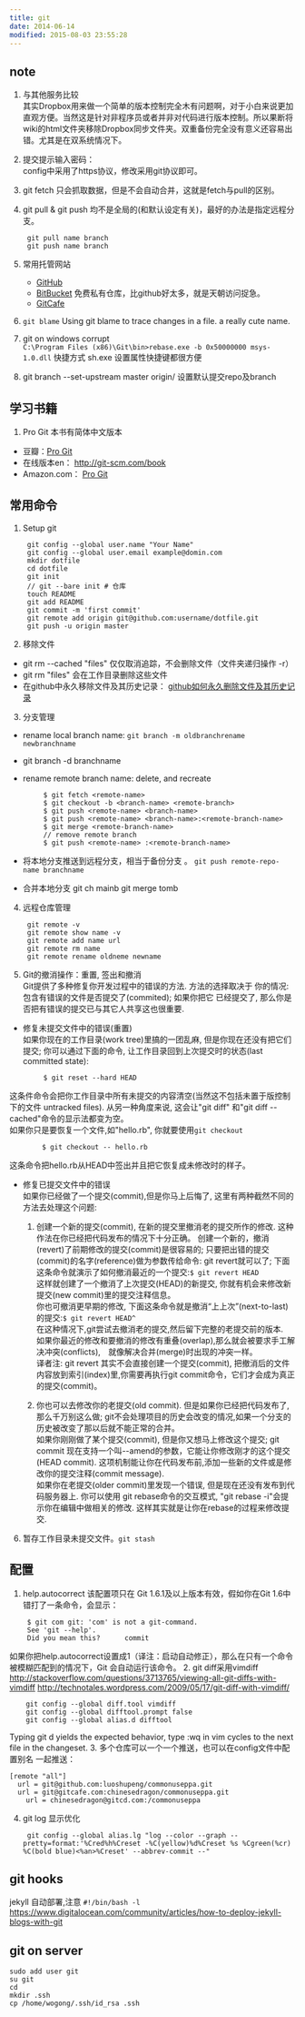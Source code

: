 ```yaml
---
title: git
date: 2014-06-14
modified: 2015-08-03 23:55:28
---
```


## note
1. 与其他服务比较  
   其实Dropbox用来做一个简单的版本控制完全木有问题啊，对于小白来说更加直观方便。当然这是针对非程序员或者并非对代码进行版本控制。所以果断将wiki的html文件夹移除Dropbox同步文件夹。双重备份完全没有意义还容易出错。尤其是在双系统情况下。
2. 提交提示输入密码：  
   config中采用了https协议，修改采用git协议即可。
3. git fetch 只会抓取数据，但是不会自动合并，这就是fetch与pull的区别。
4. git pull & git push 均不是全局的(和默认设定有关)，最好的办法是指定远程分支。

        git pull name branch
        git push name branch
3. 常用托管网站
   * [GitHub](http://github.com) 
   * [BitBucket](http://bitbucket.org) 免费私有仓库，比github好太多，就是天朝访问捉急。
   * [GitCafe](http://gitcafe.com)
4. `git blame` Using git blame to trace changes in a file. a really cute name.
5. git on windows corrupt  
   `C:\Program Files (x86)\Git\bin>rebase.exe -b 0x50000000 msys-1.0.dll`
   快捷方式 sh.exe 设置属性快捷键都很方便
6. git branch --set-upstream master origin/<branch> 设置默认提交repo及branch

## 学习书籍
1. Pro Git 本书有简体中文版本
 * 豆瓣：[Pro Git](http://book.douban.com/subject/3420144/)
 * 在线版本en： http://git-scm.com/book
 * Amazon.com： 
   [Pro Git](http://www.amazon.com/Pro-Experts-Voice-Software-Development/dp/1430218339/ref=sr_1_1?ie=UTF8&qid=1367378781&sr=8-1&keywords=pro+git)  

## 常用命令
1. Setup git

        git config --global user.name "Your Name"
        git config --global user.email example@domin.com
        mkdir dotfile
        cd dotfile
        git init
        // git --bare init # 仓库
        touch README
        git add README
        git commit -m 'first commit'
        git remote add origin git@github.com:username/dotfile.git
        git push -u origin master

2. 移除文件
 * git rm --cached "files" 仅仅取消追踪，不会删除文件（文件夹递归操作 -r）
 * git rm "files" 会在工作目录删除这些文件
 * 在github中永久移除文件及其历史记录：
   [github如何永久删除文件及其历史记录](http://help.github.com/remove-sensitive-data/) 

3. 分支管理

 * rename local branch name: 
  `git branch -m oldbranchrename newbranchname`
 * git branch -d branchname
 * rename remote branch name: delete, and recreate
 
            $ git fetch <remote-name>
            $ git checkout -b <branch-name> <remote-branch>
            $ git push <remote-name> <branch-name>
            $ git push <remote-name> <branch-name>:<remote-branch-name>
            $ git merge <remote-branch-name>
            // remove remote branch
            $ git push <remote-name> :<remote-branch-name>
 * 将本地分支推送到远程分支，相当于备份分支 。
   `git push remote-repo-name branchname`
 * 合并本地分支
    git ch mainb
    git merge tomb

4. 远程仓库管理

        git remote -v
        git remote show name -v
        git remote add name url
        git remote rm name
        git remote rename oldneme newname

5. Git的撤消操作：重置, 签出和撤消  
Git提供了多种修复你开发过程中的错误的方法. 方法的选择取决于
你的情况: 包含有错误的文件是否提交了(commited); 如果你把它
已经提交了, 那么你是否把有错误的提交已与其它人共享这也很重要.
 * 修复未提交文件中的错误(重置)  
   如果你现在的工作目录(work tree)里搞的一团乱麻, 但是你现在还没有把它们提交; 你可以通过下面的命令, 让工作目录回到上次提交时的状态(last committed state):

            $ git reset --hard HEAD
这条件命令会把你工作目录中所有未提交的内容清空(当然这不包括未置于版控制下的文件 untracked files). 从另一种角度来说,
这会让"git diff" 和"git diff --cached"命令的显示法都变为空。  
如果你只是要恢复一个文件,如"hello.rb", 你就要使用`git checkout`

            $ git checkout -- hello.rb
这条命令把hello.rb从HEAD中签出并且把它恢复成未修改时的样子。
  * 修复已提交文件中的错误  
    如果你已经做了一个提交(commit),但是你马上后悔了, 这里有两种截然不同的方法去处理这个问题:
      1. 创建一个新的提交(commit), 在新的提交里撤消老的提交所作的修改. 这种作法在你已经把代码发布的情况下十分正确。
      创建一个新的，撤消(revert)了前期修改的提交(commit)是很容易的; 只要把出错的提交(commit)的名字(reference)做为参数传给命令: git revert就可以了; 下面这条命令就演示了如何撤消最近的一个提交:`$ git revert HEAD`  
这样就创建了一个撤消了上次提交(HEAD)的新提交, 你就有机会来修改新提交(new commit)里的提交注释信息。  
你也可撤消更早期的修改, 下面这条命令就是撤消“上上次”(next-to-last)的提交:`$ git revert HEAD^`  
在这种情况下,git尝试去撤消老的提交,然后留下完整的老提交前的版本.　如果你最近的修改和要撤消的修改有重叠(overlap),那么就会被要求手工解决冲突(conflicts),　就像解决合并(merge)时出现的冲突一样。  
译者注: git revert 其实不会直接创建一个提交(commit), 把撤消后的文件内容放到索引(index)里,你需要再执行git commit命令，它们才会成为真正的提交(commit)。

      2. 你也可以去修改你的老提交(old commit). 但是如果你已经把代码发布了,那么千万别这么做; git不会处理项目的历史会改变的情况,如果一个分支的历史被改变了那以后就不能正常的合并。  
      如果你刚刚做了某个提交(commit), 但是你又想马上修改这个提交; git commit 现在支持一个叫--amend的参数，它能让你修改刚才的这个提交(HEAD commit). 这项机制能让你在代码发布前,添加一些新的文件或是修改你的提交注释(commit message).  
      如果你在老提交(older commit)里发现一个错误, 但是现在还没有发布到代码服务器上. 你可以使用 git rebase命令的交互模式, "git rebase -i"会提示你在编辑中做相关的修改. 这样其实就是让你在rebase的过程来修改提交.
6. 暂存工作目录未提交文件。`git stash` 

## 配置
1. help.autocorrect 该配置项只在 Git 1.6.1及以上版本有效，假如你在Git 1.6中错打了一条命令，会显示： 

        $ git com git: 'com' is not a git-command. 
        See 'git --help'. 
        Did you mean this?      commit 
如果你把help.autocorrect设置成1（译注：启动自动修正），那么在只有一个命令被模糊匹配到的情况下，Git 会自动运行该命令。
2. git diff采用vimdiff  
   http://stackoverflow.com/questions/3713765/viewing-all-git-diffs-with-vimdiff
   http://technotales.wordpress.com/2009/05/17/git-diff-with-vimdiff/

        git config --global diff.tool vimdiff
        git config --global difftool.prompt false
        git config --global alias.d difftool
   Typing git d yields the expected behavior, type :wq in vim cycles to the next file in the changeset.
3. 多个仓库可以一个一个推送，也可以在config文件中配置别名
一起推送：

    [remote "all"]
      url = git@github.com:luoshupeng/commonuseppa.git
      url = git@gitcafe.com:chinesedragon/commonuseppa.git
	    url = chinesedragon@gitcd.com:/commonuseppa
4. git log 显示优化  

        git config --global alias.lg "log --color --graph --pretty=format:'%Cred%h%Creset -%C(yellow)%d%Creset %s %Cgreen(%cr) %C(bold blue)<%an>%Creset' --abbrev-commit --"

## git hooks
jekyll 自动部署,注意 `#!/bin/bash -l`
https://www.digitalocean.com/community/articles/how-to-deploy-jekyll-blogs-with-git

## git on server

    sudo add user git
    su git
    cd
    mkdir .ssh
    cp /home/wogong/.ssh/id_rsa .ssh
    
